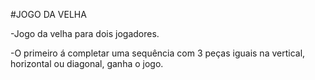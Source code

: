 #JOGO DA VELHA

-Jogo da velha para dois jogadores.

-O primeiro á completar uma sequência com 3 peças iguais na vertical, horizontal ou diagonal, ganha o jogo.
